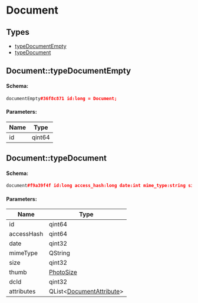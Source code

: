 # Document

## Types

* [typeDocumentEmpty](#documenttypedocumentempty)
* [typeDocument](#documenttypedocument)

## Document::typeDocumentEmpty

#### Schema:

```c++
documentEmpty#36f8c871 id:long = Document;
```

#### Parameters:

|Name|Type|
|----|----|
|id|qint64|

## Document::typeDocument

#### Schema:

```c++
document#f9a39f4f id:long access_hash:long date:int mime_type:string size:int thumb:PhotoSize dc_id:int attributes:Vector<DocumentAttribute> = Document;
```

#### Parameters:

|Name|Type|
|----|----|
|id|qint64|
|accessHash|qint64|
|date|qint32|
|mimeType|QString|
|size|qint32|
|thumb|[PhotoSize](photosize.md)|
|dcId|qint32|
|attributes|QList&lt;[DocumentAttribute](documentattribute.md)&gt;|

